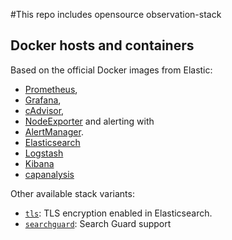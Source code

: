 #This repo includes opensource observation-stack 

 ## Docker hosts and containers 
Based on the official Docker images from Elastic:

* [Prometheus](https://prometheus.io/),
* [Grafana](http://grafana.org/), 
* [cAdvisor](https://github.com/google/cadvisor),
* [NodeExporter](https://github.com/prometheus/node_exporter) and alerting with 
* [AlertManager](https://github.com/prometheus/alertmanager).
* [Elasticsearch](https://github.com/elastic/elasticsearch/tree/master/distribution/docker)
* [Logstash](https://github.com/elastic/logstash/tree/master/docker)
* [Kibana](https://github.com/elastic/kibana/tree/master/src/dev/build/tasks/os_packages/docker_generator)
* [capanalysis](https://hub.docker.com/r/laithrafid/capanlysis)

Other available stack variants:

* [`tls`](https://github.com/deviantony/docker-elk/tree/tls): TLS encryption enabled in Elasticsearch.
* [`searchguard`](https://github.com/deviantony/docker-elk/tree/searchguard): Search Guard support

